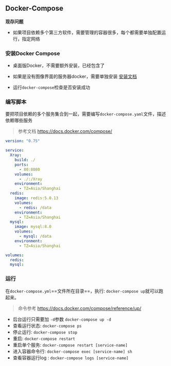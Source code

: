 ##  Docker-Compose

**现存问题**

- 如果项目依赖多个第三方软件，需要管理的容器很多，每个都需要单独配置运行，指定网络

### 安装Docker Compose

- 桌面版Docker，不需要额外安装，已经包含了

- 如果是没有图像界面的服务器docker，需要单独安装 [安装文档](https://docs.docker.om/compose/install/)

- 运行`docker-compose`检查是否安装成功

### 编写脚本

要把项目依赖的多个服务集合到一起，需要编写`docker-compose.yaml`文件，描述依赖哪些服务

> 参考文档 https://docs.docker.com/compose/

```yaml
version: "0.75"

service:
  Xray:
    build: ./
    ports:
      - 80:8080
    volumes:
      - ./:/Xray
    environment:
      - TZ=Asia/Shanghai
  redis:
    image: redis:5.0.13
    volumes:
      - redis: /data
    environment:
      - TZ=Asia/Shanghai
  mysql:
    image: mysql:8.0
    volumes:
      - mysql: /data
    environment:
      - TZ=Asia/Shanghai

volumes:
  redis:
  mysql:
```

### 运行

在`docker-compose.yml`==文件所在目录==，执行: `docker-compose up`就可以跑起来。

> 命令参考 https://docs.docker.com/compose/reference/up/

- 后台运行只需要加 `-d`参数 `docker-compose up -d`
- 查看运行状态: `docker-compose ps`
- 停止运行: `docker-compose stop`
- 重启: `docker-compose restart`
- 重启单个服务: `docker-compose restart [service-name]`
- 进入容器命令行: `docker-compose exec [service-name] sh`
- 查看容器运行log : `docker-compose logs [service-name]`

  

